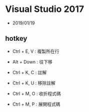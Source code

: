# Visual Studio 2017

- 2019/01/19

## hotkey

- Ctrl + E, V : 複製所在行
- Alt + Down : 往下移

- Ctrl + K, C : 註解
- Ctrl + K, U : 移除註解

- Ctrl + M, O : 收折程式碼
- Ctrl + M, P : 展開程式碼

